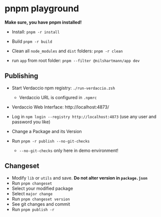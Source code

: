 # pnpm playground

**Make sure, you have pnpm installed!**

- Install: `pnpm -r install`

- Build `pnpm -r build`

- Clean all `node_modules` and `dist` folders: `pnpm -r clean`

- run `app` from root folder: `pnpm --filter @nilshartmann/app dev`

## Publishing

- Start Verdaccio npm registry: `./run-verdaccio.zsh`

  - Verdaccio URL is configured in `.npmrc`

- Verdaccio Web Interface: http://localhost:4873/

- Log in `npm login --registry http://localhost:4873` (use any user and password you like)

- Change a Package and its Version

- Run `pnpm -r publish --no-git-checks`
  - `--no-git-checks` only here in demo environment!

## Changeset

- Modify `lib` or `utils` and save. **Do not alter version in `package.json`**
- Run `pnpm changeset`
- Select your modified package
- Select `major change`
- Run `pnpm changeset version`
- See git changes and commit
- Run `pnpm publish -r`
